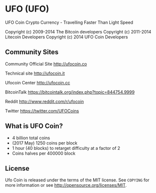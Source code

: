 UFO (UFO)
===========

UFO Coin Crypto Currency - Travelling Faster Than Light Speed

Copyright (c) 2009-2014 The Bitcoin developers
Copyright (c) 2011-2014 Litecoin Developers
Copyright (c) 2014 UFO Coin Developers

Community Sites
---------------
Community Official Site
http://ufocoin.co

Technical site
http://ufocoin.it

Ufocoin Center
http://ufocoin.cc

BitcoinTalk
https://bitcointalk.org/index.php?topic=844754.9999

Reddit
http://www.reddit.com/r/ufocoin

Twitter
https://twitter.com/UFOCoins

What is UFO Coin?
-----------------

- 4 billion total coins
- (2017 May) 1250 coins per block
- 1 hour (40 blocks) to retarget difficulty at a factor of 2
- Coins halves per 400000 block 

License
-------

Ufo Coin is released under the terms of the MIT license. See `COPYING` for more
information or see http://opensource.org/licenses/MIT.
